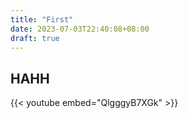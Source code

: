 ```yaml
---
title: "First"
date: 2023-07-03T22:40:08+08:00
draft: true
---
```


## HAHH

{{< youtube embed="QlgggyB7XGk" >}}


